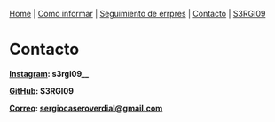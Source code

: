 [Home](index.md) | [Como informar](como-informar) | [Seguimiento de errpres](errores) | [Contacto](contacto) | [S3RGI09](https://s3rgi09.github.io/)

# Contacto
**[Instagram](https://instagram.com/s3rgi09__): s3rgi09__**

**[GitHub](https://github.com/S3RGI09): S3RGI09**

**[Correo](sergiocaseroverdial@gmail.com): sergiocaseroverdial@gmail.com**
